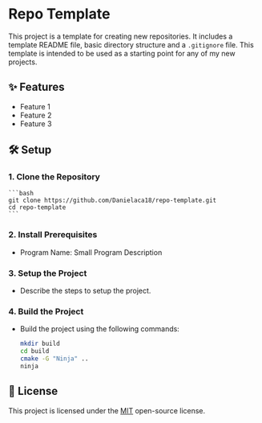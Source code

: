 # Repo Template

This project is a template for creating new repositories. It includes a template README file, basic directory structure and a `.gitignore` file. This template is intended to be used as a starting point for any of my new projects.

## ✨ Features
- Feature 1
- Feature 2
- Feature 3

## 🛠️ Setup

### 1. Clone the Repository

    ```bash
    git clone https://github.com/Danielaca18/repo-template.git
    cd repo-template
    ```
### 2. Install Prerequisites
- Program Name: Small Program Description 

### 3. Setup the Project
- Describe the steps to setup the project.

### 4. Build the Project
- Build the project using the following commands:
    ```bash
    mkdir build
    cd build
    cmake -G "Ninja" ..
    ninja
    ```

## 💼 License
This project is licensed under the [MIT](LICENSE) open-source license.